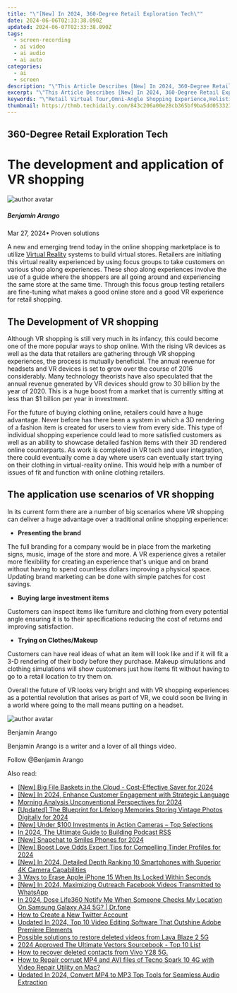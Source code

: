 ```yaml
---
title: "\"[New] In 2024, 360-Degree Retail Exploration Tech\""
date: 2024-06-06T02:33:38.090Z
updated: 2024-06-07T02:33:38.090Z
tags: 
  - screen-recording
  - ai video
  - ai audio
  - ai auto
categories: 
  - ai
  - screen
description: "\"This Article Describes [New] In 2024, 360-Degree Retail Exploration Tech\""
excerpt: "\"This Article Describes [New] In 2024, 360-Degree Retail Exploration Tech\""
keywords: "\"Retail Virtual Tour,Omni-Angle Shopping Experience,Holistic Store Insight,Round-View Retail Analysis,Comprehensive Shop Review,Spherical Store Exploration,Total View Retail Tech\""
thumbnail: https://thmb.techidaily.com/843c206a00e28cb365bf9ba5dd05332331c8b283e7e323acfc8d381ef1640599.jpg
---
```


## 360-Degree Retail Exploration Tech

# The development and application of VR shopping

![author avatar](https://images.wondershare.com/filmora/article-images/benjamin-arango-author.jpg)

##### Benjamin Arango

 Mar 27, 2024• Proven solutions

 A new and emerging trend today in the online shopping marketplace is to utilize [Virtual Reality](https://tools.techidaily.com/wondershare/filmora/download/) systems to build virtual stores. Retailers are initiating this virtual reality experienced by using focus groups to take customers on various shop along experiences. These shop along experiences involve the use of a guide where the shoppers are all going around and experiencing the same store at the same time. Through this focus group testing retailers are fine-tuning what makes a good online store and a good VR experience for retail shopping.

## The Development of VR shopping

 Although VR shopping is still very much in its infancy, this could become one of the more popular ways to shop online. With the rising VR devices as well as the data that retailers are gathering through VR shopping experiences, the process is mutually beneficial. The annual revenue for headsets and VR devices is set to grow over the course of 2016 considerably. Many technology theorists have also speculated that the annual revenue generated by VR devices should grow to 30 billion by the year of 2020\. This is a huge boost from a market that is currently sitting at less than $1 billion per year in investment.

 For the future of buying clothing online, retailers could have a huge advantage. Never before has there been a system in which a 3D rendering of a fashion item is created for users to view from every side. This type of individual shopping experience could lead to more satisfied customers as well as an ability to showcase detailed fashion items with their 3D rendered online counterparts. As work is completed in VR tech and user integration, there could eventually come a day where users can eventually start trying on their clothing in virtual-reality online. This would help with a number of issues of fit and function with online clothing retailers.

## The application use scenarios of VR shopping

 In its current form there are a number of big scenarios where VR shopping can deliver a huge advantage over a traditional online shopping experience:

* **Presenting the brand**

 The full branding for a company would be in place from the marketing signs, music, image of the store and more. A VR experience gives a retailer more flexibility for creating an experience that's unique and on brand without having to spend countless dollars improving a physical space. Updating brand marketing can be done with simple patches for cost savings.

* **Buying large investment items**

 Customers can inspect items like furniture and clothing from every potential angle ensuring it is to their specifications reducing the cost of returns and improving satisfaction.

* **Trying on Clothes/Makeup**

 Customers can have real ideas of what an item will look like and if it will fit a 3-D rendering of their body before they purchase. Makeup simulations and clothing simulations will show customers just how items fit without having to go to a retail location to try them on.

 Overall the future of VR looks very bright and with VR shopping experiences as a potential revolution that arises as part of VR, we could soon be living in a world where going to the mall means putting on a headset.

![author avatar](https://images.wondershare.com/filmora/article-images/benjamin-arango-author.jpg)

Benjamin Arango

Benjamin Arango is a writer and a lover of all things video.

Follow @Benjamin Arango


<ins class="adsbygoogle"
     style="display:block"
     data-ad-format="autorelaxed"
     data-ad-client="ca-pub-7571918770474297"
     data-ad-slot="1223367746"></ins>



<ins class="adsbygoogle"
     style="display:block"
     data-ad-client="ca-pub-7571918770474297"
     data-ad-slot="8358498916"
     data-ad-format="auto"
     data-full-width-responsive="true"></ins>


<span class="atpl-alsoreadstyle">Also read:</span>
<div><ul>
<li><a href="https://vp-tips.techidaily.com/new-big-file-baskets-in-the-cloud-cost-effective-saver-for-2024/"><u>[New] Big File Baskets in the Cloud - Cost-Effective Saver for 2024</u></a></li>
<li><a href="https://vp-tips.techidaily.com/new-in-2024-enhance-customer-engagement-with-strategic-language/"><u>[New] In 2024, Enhance Customer Engagement with Strategic Language</u></a></li>
<li><a href="https://vp-tips.techidaily.com/morning-analysis-unconventional-perspectives-for-2024/"><u>Morning Analysis  Unconventional Perspectives for 2024</u></a></li>
<li><a href="https://vp-tips.techidaily.com/updated-the-blueprint-for-lifelong-memories-storing-vintage-photos-digitally-for-2024/"><u>[Updated] The Blueprint for Lifelong Memories  Storing Vintage Photos Digitally for 2024</u></a></li>
<li><a href="https://vp-tips.techidaily.com/new-under-100-investments-in-action-cameras-top-selections/"><u>[New] Under $100 Investments in Action Cameras – Top Selections</u></a></li>
<li><a href="https://vp-tips.techidaily.com/in-2024-the-ultimate-guide-to-building-podcast-rss/"><u>In 2024, The Ultimate Guide to Building Podcast RSS</u></a></li>
<li><a href="https://vp-tips.techidaily.com/new-snapchat-to-smiles-phones-for-2024/"><u>[New] Snapchat to Smiles  Phones for 2024</u></a></li>
<li><a href="https://vp-tips.techidaily.com/new-boost-love-odds-expert-tips-for-compelling-tinder-profiles-for-2024/"><u>[New] Boost Love Odds  Expert Tips for Compelling Tinder Profiles for 2024</u></a></li>
<li><a href="https://vp-tips.techidaily.com/new-in-2024-detailed-depth-ranking-10-smartphones-with-superior-4k-camera-capabilities/"><u>[New] In 2024, Detailed Depth  Ranking 10 Smartphones with Superior 4K Camera Capabilities</u></a></li>
<li><a href="https://ios-unlock.techidaily.com/3-ways-to-erase-apple-iphone-15-when-its-locked-within-seconds-by-drfone-ios/"><u>3 Ways to Erase Apple iPhone 15 When Its Locked Within Seconds</u></a></li>
<li><a href="https://facebook-clips.techidaily.com/new-in-2024-maximizing-outreach-facebook-videos-transmitted-to-whatsapp/"><u>[New] In 2024, Maximizing Outreach  Facebook Videos Transmitted to WhatsApp</u></a></li>
<li><a href="https://review-topics.techidaily.com/in-2024-dose-life360-notify-me-when-someone-checks-my-location-on-samsung-galaxy-a34-5g-drfone-by-drfone-virtual-android/"><u>In 2024, Dose Life360 Notify Me When Someone Checks My Location On Samsung Galaxy A34 5G? | Dr.fone</u></a></li>
<li><a href="https://twitter-videos.techidaily.com/how-to-create-a-new-twitter-account/"><u>How to Create a New Twitter Account</u></a></li>
<li><a href="https://smart-video-creator.techidaily.com/updated-in-2024-top-10-video-editing-software-that-outshine-adobe-premiere-elements/"><u>Updated In 2024, Top 10 Video Editing Software That Outshine Adobe Premiere Elements</u></a></li>
<li><a href="https://review-topics.techidaily.com/possible-solutions-to-restore-deleted-videos-from-lava-blaze-2-5g-by-fonelab-android-recover-video/"><u>Possible solutions to restore deleted videos from Lava Blaze 2 5G</u></a></li>
<li><a href="https://some-tips.techidaily.com/2024-approved-the-ultimate-vectors-sourcebook-top-10-list/"><u>2024 Approved  The Ultimate Vectors Sourcebook - Top 10 List</u></a></li>
<li><a href="https://blog-min.techidaily.com/how-to-recover-deleted-contacts-from-vivo-y28-5g-by-fonelab-android-recover-contacts/"><u>How to recover deleted contacts from Vivo Y28 5G.</u></a></li>
<li><a href="https://blog-min.techidaily.com/how-to-repair-corrupt-mp4-and-avi-files-of-tecno-spark-10-4g-with-video-repair-utility-on-mac-by-stellar-video-repair-mobile-video-repair/"><u>How to Repair corrupt MP4 and AVI files of Tecno Spark 10 4G with Video Repair Utility on Mac?</u></a></li>
<li><a href="https://smart-video-creator.techidaily.com/updated-in-2024-convert-mp4-to-mp3-top-tools-for-seamless-audio-extraction/"><u>Updated In 2024, Convert MP4 to MP3 Top Tools for Seamless Audio Extraction</u></a></li>
</ul></div>
